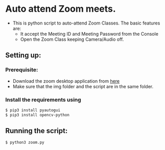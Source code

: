# Auto attend Zoom meets.
- This is python script to auto-attend Zoom Classes. The basic features are:
  - It accept the Meeting ID and Meeting Password from the Console
  - Open the Zoom Class keeping Camera/Audio off.

## Setting up:
### Prerequisite:
- Download the zoom desktop application from [here]()
- Make sure that the img folder and the script are in the same folder.

### Install the requirements using
```sh
$ pip3 install pyautogui
$ pip3 install opencv-python
```

## Running the script:
```sh
$ python3 zoom.py
```
